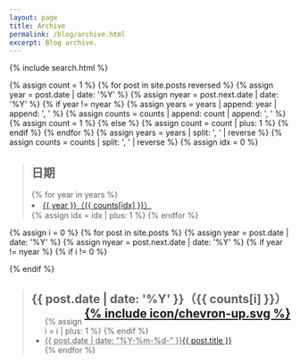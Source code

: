 ```yaml
---
layout: page
title: Archive
permalink: /blog/archive.html
excerpt: Blog archive.
---
```


{% include search.html %}

{% assign count = 1 %}
{% for post in site.posts reversed %}
  {% assign year = post.date | date: '%Y' %}
  {% assign nyear = post.next.date | date: '%Y' %}
  {% if year != nyear %}
    {% assign years = years | append: year | append: ', ' %}
    {% assign counts = counts | append: count | append: ', ' %}
    {% assign count = 1 %}
  {% else %}
    {% assign count = count | plus: 1 %}
  {% endif %}
{% endfor %}
{% assign years = years | split: ', ' | reverse %}
{% assign counts = counts | split: ', ' | reverse %}
{% assign idx = 0 %}
<blockquote id="archive">
  <h2>日期</h2>
{% for year in years %}
  <li><a href="#{{ year }}">{{ year }}（{{ counts[idx] }}）</a></li>
{% assign idx = idx | plus: 1 %}
{% endfor %}
</blockquote>

{% assign i = 0 %}
{% for post in site.posts %}
  {% assign year = post.date | date: '%Y' %}
  {% assign nyear = post.next.date | date: '%Y' %}
  {% if year != nyear %}
    {% if i != 0 %}
  </ul>
</blockquote>
    {% endif %}
<blockquote class="contents">
  <h2 id="{{ post.date | date: '%Y' }}">{{ post.date | date: '%Y' }}（{{ counts[i] }}）<a href="#archive" style="float:right;">{% include icon/chevron-up.svg %}</a></h2>
  <ul>
    {% assign i = i | plus: 1 %}
  {% endif %}
    <li><abbr title="{{ post.date | date_to_xmlschema }}">{{ post.date | date: "%Y-%m-%d-" }}</abbr><a href="{{ post.url }}">{{ post.title }}</a></li>
{% endfor %}
  </ul>
</blockquote>
